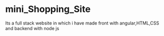 # mini_Shopping_Site
Its a full stack website in which i have made front with angular,HTML,CSS and backend with node js 
